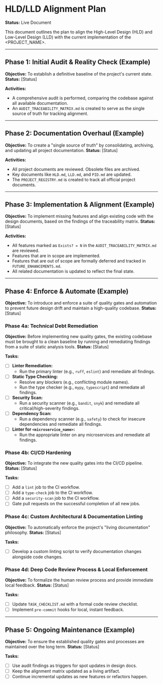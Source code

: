 # HLD/LLD Alignment Plan

**Status:** Live Document

This document outlines the plan to align the High-Level Design (HLD) and Low-Level Design (LLD) with the current implementation of the <PROJECT_NAME>.

---

## Phase 1: Initial Audit & Reality Check (Example)

**Objective:** To establish a definitive baseline of the project's current state.
**Status:** [Status]

**Activities:**
- A comprehensive audit is performed, comparing the codebase against all available documentation.
- An `AUDIT_TRACEABILITY_MATRIX.md` is created to serve as the single source of truth for tracking alignment.

---

## Phase 2: Documentation Overhaul (Example)

**Objective:** To create a "single source of truth" by consolidating, archiving, and updating all project documentation.
**Status:** [Status]

**Activities:**
- All project documents are reviewed. Obsolete files are archived.
- Key documents like `HLD.md`, `LLD.md`, and `PID.md` are updated.
- The `PROJECT_REGISTRY.md` is created to track all official project documents.

---

## Phase 3: Implementation & Alignment (Example)

**Objective:** To implement missing features and align existing code with the design documents, based on the findings of the traceability matrix.
**Status:** [Status]

**Activities:**
- All features marked as `Exists? = N` in the `AUDIT_TRACEABILITY_MATRIX.md` are reviewed.
- Features that are in scope are implemented.
- Features that are out of scope are formally deferred and tracked in `FUTURE_ENHANCEMENTS.md`.
- All related documentation is updated to reflect the final state.

---

## Phase 4: Enforce & Automate (Example)

**Objective:** To introduce and enforce a suite of quality gates and automation to prevent future design drift and maintain a high-quality codebase.
**Status:** [Status]

### Phase 4a: Technical Debt Remediation
**Objective:** Before implementing new quality gates, the existing codebase must be brought to a clean baseline by running and remediating findings from a suite of static analysis tools.
**Status:** [Status]

**Tasks:**
- [ ] **Linter Remediation:**
    - Run the primary linter (e.g., `ruff`, `eslint`) and remediate all findings.
- [ ] **Static Type Checking:**
    - Resolve any blockers (e.g., conflicting module names).
    - Run the type checker (e.g., `mypy`, `typescript`) and remediate all findings.
- [ ] **Security Scan:**
    - Run a security scanner (e.g., `bandit`, `snyk`) and remediate all critical/high-severity findings.
- [ ] **Dependency Scan:**
    - Run a dependency scanner (e.g., `safety`) to check for insecure dependencies and remediate all findings.
- [ ] **Linter for `<microservice_name>`:**
    - Run the appropriate linter on any microservices and remediate all findings.

### Phase 4b: CI/CD Hardening
**Objective:** To integrate the new quality gates into the CI/CD pipeline.
**Status:** [Status]

**Tasks:**
- [ ] Add a `lint` job to the CI workflow.
- [ ] Add a `type-check` job to the CI workflow.
- [ ] Add a `security-scan` job to the CI workflow.
- [ ] Gate pull requests on the successful completion of all new jobs.

### Phase 4c: Custom Architectural & Documentation Linting
**Objective:** To automatically enforce the project's "living documentation" philosophy.
**Status:** [Status]

**Tasks:**
- [ ] Develop a custom linting script to verify documentation changes alongside code changes.

### Phase 4d: Deep Code Review Process & Local Enforcement
**Objective:** To formalize the human review process and provide immediate local feedback.
**Status:** [Status]

**Tasks:**
- [ ] Update `TASK_CHECKLIST.md` with a formal code review checklist.
- [ ] Implement `pre-commit` hooks for local, instant feedback.

---

## Phase 5: Ongoing Maintenance (Example)

**Objective:** To ensure the established quality gates and processes are maintained over the long term.
**Status:** [Status]

**Tasks:**
- [ ] Use audit findings as triggers for spot updates in design docs.
- [ ] Keep the alignment matrix updated as a living artifact.
- [ ] Continue incremental updates as new features or refactors happen.
